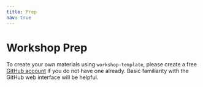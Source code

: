 ```yaml
---
title: Prep
nav: true
---
```


# Workshop Prep

To create your own materials using `workshop-template`, please create a free [GitHub account](https://github.com/join) if you do not have one already.
Basic familiarity with the GitHub web interface will be helpful.

